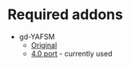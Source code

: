 
# Required addons

 - gd-YAFSM
    - [Original](https://github.com/imjp94/gd-YAFSM)
    - [4.0 port](https://github.com/farfalk/gd-YAFSM/tree/alternative-godot4-port) - currently used
